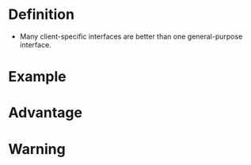 # Definition
- Many client-specific interfaces are better than one general-purpose interface.

# Example

# Advantage

# Warning